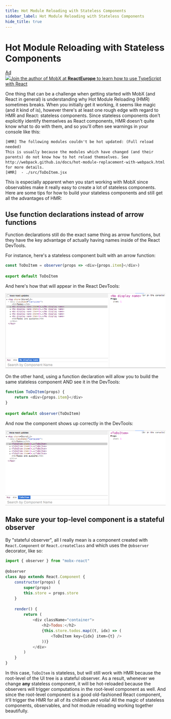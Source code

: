 ```yaml
---
title: Hot Module Reloading with Stateless Components
sidebar_label: Hot Module Reloading with Stateless Components
hide_title: true
---
```


# Hot Module Reloading with Stateless Components

<div id='codefund'></div><div class="re_2020"><a class="re_2020_link" href="https://www.react-europe.org/#slot-2149-workshop-typescript-for-react-and-graphql-devs-with-michel-weststrate" target="_blank" rel="sponsored noopener"><div><div class="re_2020_ad" >Ad</div></div><img src="/img/reacteurope.svg"><span>Join the author of MobX at <b>ReactEurope</b> to learn how to use <span class="link">TypeScript with React</span></span></a></div>

One thing that can be a challenge when getting started with MobX (and React in
general) is understanding why Hot Module Reloading (HMR) sometimes breaks. When
you initially get it working, it seems like magic (and it kind of is), however
there's at least one rough edge with regard to HMR and React: stateless
components. Since stateless components don't explicitly identify themselves as
React components, HMR doesn't quite know what to do with them, and so you'll
often see warnings in your console like this:

```
[HMR] The following modules couldn't be hot updated: (Full reload needed)
This is usually because the modules which have changed (and their parents) do not know how to hot reload themselves. See http://webpack.github.io/docs/hot-module-replacement-with-webpack.html for more details.
[HMR]  - ./src/ToDoItem.jsx
```

This is especially apparent when you start working with MobX since observables
make it really easy to create a lot of stateless components. Here are some tips
for how to build your stateless components and still get all the advantages of
HMR:

## Use function declarations instead of arrow functions

Function declarations still do the exact same thing as arrow functions, but they
have the key advantage of actually having names inside of the React DevTools.

For instance, here's a stateless component built with an arrow function:

```javascript
const ToDoItem = observer(props => <div>{props.item}</div>)

export default ToDoItem
```

And here's how that will appear in the React DevTools:

![devtools-noname](../assets/devtools-noDisplayName.png)

On the other hand, using a function declaration will allow you to build the same
stateless component AND see it in the DevTools:

```javascript
function ToDoItem(props) {
    return <div>{props.item}</div>
}

export default observer(ToDoItem)
```

And now the component shows up correctly in the DevTools:

![devtools-withname](../assets/devtools-withDisplayName.png)

## Make sure your top-level component is a stateful observer

By "stateful observer", all I really mean is a component created with
`React.Component` or `React.createClass` and which uses the `@observer`
decorator, like so:

```javascript
import { observer } from "mobx-react"

@observer
class App extends React.Component {
    constructor(props) {
        super(props)
        this.store = props.store
    }

    render() {
        return (
            <div className="container">
                <h2>Todos:</h2>
                {this.store.todos.map((t, idx) => (
                    <ToDoItem key={idx} item={t} />
                ))}
            </div>
        )
    }
}
```

In this case, `ToDoItem` is stateless, but will still work with HMR because the
root-level of the UI tree is a stateful observer. As a result, whenever we
change **any** stateless component, it will be hot-reloaded because the
observers will trigger computations in the root-level component as well. And
since the root-level component is a good old-fashioned React component, it'll
trigger the HMR for all of its children and voila! All the magic of stateless
components, observables, and hot module reloading working together beautifully.
